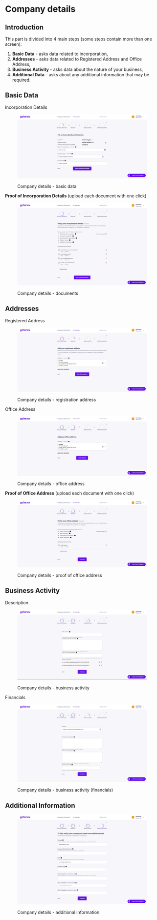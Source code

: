 # Company details

## Introduction

This part is divided into 4 main steps (some steps contain more than one screen):

1. **Basic Data** - asks data related to incorporation,
2. **Addresses** - asks data related to Registered Address and Office Address,
3. **Business Activity** - asks data about the nature of your business,
4. **Additional Data** - asks about any additional information that may be required.

## **Basic Data**

Incorporation Details

<figure><img src="../../.gitbook/assets/basic_data.png" alt="Company details - basic data"><figcaption><p>Company details - basic data</p></figcaption></figure>

**Proof of Incorporation Details** (upload each document with one click)

<figure><img src="../../.gitbook/assets/proof_of_incorp.png" alt="Company details - documents"><figcaption><p>Company details - documents</p></figcaption></figure>

## **Addresses**

Registered Address

<figure><img src="../../.gitbook/assets/reg_address.png" alt="Company details - registration address"><figcaption><p>Company details - registration address</p></figcaption></figure>

Office Address

<figure><img src="../../.gitbook/assets/office_addr.png" alt="Company details - office address"><figcaption><p>Company details - office address</p></figcaption></figure>

**Proof of Office Address** (upload each document with one click)

<figure><img src="../../.gitbook/assets/proof_of_office_addr.png" alt="Company details - proof of office address"><figcaption><p>Company details - proof of office address</p></figcaption></figure>

## **Business Activity**

Description

<figure><img src="../../.gitbook/assets/business_activity_financials.png" alt="Company details - business activity"><figcaption><p>Company details - business activity</p></figcaption></figure>

Financials

<figure><img src="../../.gitbook/assets/business_activity_general.png" alt="Company details - business activity (financials)"><figcaption><p>Company details - business activity (financials)</p></figcaption></figure>

## **Additional Information**

<figure><img src="../../.gitbook/assets/additional_info.png" alt="Company details - additional information"><figcaption><p>Company details - additional information</p></figcaption></figure>
